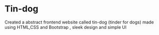 # Tin-dog
Created a abstract frontend website called tin-dog (tinder for dogs) made using HTML,CSS and Bootstrap , sleek design and simple UI 
